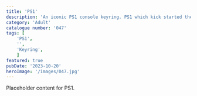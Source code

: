 ```yaml
---
title: 'PS1'
description: 'An iconic PS1 console keyring. PS1 which kick started the Plastation rise to fame'
category: 'Adult'
catalogue number: '047'
tags: [
    'PS1', 
    '',
    'Keyring', 
    ]
featured: true
pubDate: '2023-10-20'
heroImage: '/images/047.jpg'
---
```


Placeholder content for PS1.